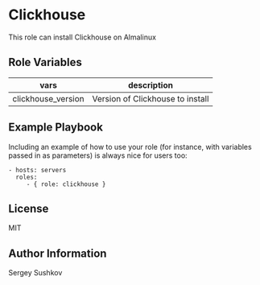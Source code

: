 Clickhouse
=========

This role can install Clickhouse on Almalinux

Role Variables
--------------

| vars | description |
|------|-------------|
| clickhouse_version | Version of Clickhouse to install |


Example Playbook
----------------

Including an example of how to use your role (for instance, with variables passed in as parameters) is always nice for users too:

    - hosts: servers
      roles:
         - { role: clickhouse }

License
-------

MIT

Author Information
------------------

Sergey Sushkov